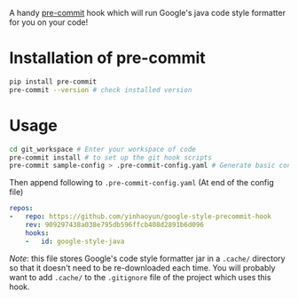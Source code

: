 A handy [pre-commit](http://pre-commit.com/) hook which will run Google's java
code style formatter for you on your code!

# Installation of pre-commit
```bash
pip install pre-commit
pre-commit --version # check installed version
```

# Usage

```bash
cd git_workspace # Enter your workspace of code
pre-commit install # to set up the git hook scripts
pre-commit sample-config > .pre-commit-config.yaml # Generate basic config
```

Then append following to `.pre-commit-config.yaml` (At end of the config file)

```yaml
repos:
-   repo: https://github.com/yinhaoyun/google-style-precommit-hook
    rev: 909297438a038e795db596ffcb408d2891b6d096
    hooks:
    -   id: google-style-java
```

*Note*: this file stores Google's code style formatter jar in a `.cache/`
directory so that it doesn't need to be re-downloaded each time.  You will
probably want to add `.cache/` to the `.gitignore` file of the project which
uses this hook.
